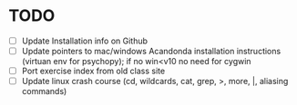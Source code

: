 # TODO
- [ ] Update Installation info on Github
- [ ] Update pointers to mac/windows Acandonda installation instructions (virtuan env for psychopy); if no win<v10 no need for cygwin
- [ ] Port exercise index from old class site
- [ ] Update linux crash course (cd, wildcards, cat, grep, >, more, |, aliasing commands)
